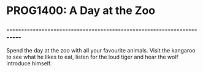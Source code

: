 # PROG1400: A Day at the Zoo
### ----------------------------------------------------------------------
 Spend the day at the zoo with all your favourite animals. Visit the kangaroo 
 to see what he likes to eat, listen for the loud tiger and hear the wolf introduce
 himself.
